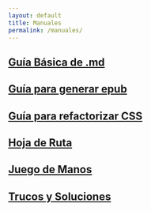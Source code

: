 ```yaml
---
layout: default
title: Manuales
permalink: /manuales/
---
```



## [Guía Básica de .md](/markdownguide/)  
## [Guía para generar epub](/md2epub/)  
## [Guía para refactorizar CSS](/factorizarcss/)    
## [Hoja de Ruta](/Bearblog2GitHub/)  
## [Juego de Manos](/handsgame/)  
## [Trucos y Soluciones](/troubleshooting/)  


